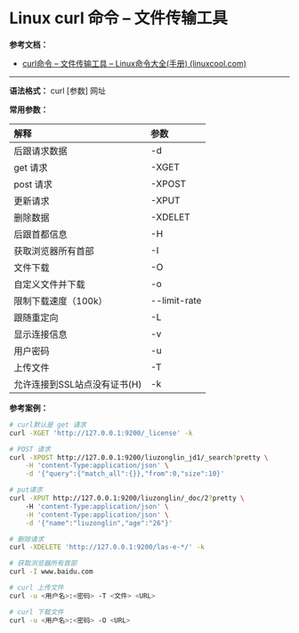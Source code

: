 # Linux curl 命令 – 文件传输工具

**参考文档：**

- [curl命令 – 文件传输工具 – Linux命令大全(手册) (linuxcool.com)](https://www.linuxcool.com/curl)

---

**语法格式：** curl [参数] 网址

**常用参数：**

| 解释                         | 参数         |
| :----------------------------- | :------------- |
| 后跟请求数据                 | -d           |
| get 请求                     | -XGET        |
| post 请求                    | -XPOST       |
| 更新请求                     | -XPUT        |
| 删除数据                     | -XDELET      |
| 后跟首都信息                 | -H           |
| 获取浏览器所有首部           | -I           |
| 文件下载                     | -O           |
| 自定义文件并下载             | -o           |
| 限制下载速度（100k）         | --limit-rate |
| 跟随重定向                   | -L           |
| 显示连接信息                 | -v           |
| 用户密码                     | -u           |
| 上传文件                     | -T           |
| 允许连接到SSL站点没有证书(H) | -k           |

**参考案例：**

```sh
# curl默认是 get 请求
curl -XGET 'http://127.0.0.1:9200/_license' -k

# POST 请求
curl -XPOST http://127.0.0.1:9200/liuzonglin_jd1/_search?pretty \
    -H 'content-Type:application/json' \
    -d '{"query":{"match_all":{}},"from":0,"size":10}'

# put请求
curl -XPUT http://127.0.0.1:9200/liuzonglin/_doc/2?pretty \ 
    -H 'content-Type:application/json' \
    -H 'content-Type:application/json' \
    -d '{"name":"liuzonglin","age":"26"}'

# 删除请求
curl -XDELETE 'http://127.0.0.1:9200/las-e-*/' -k

# 获取浏览器所有首部
curl -I www.baidu.com

# curl 上传文件
curl -u <用户名>:<密码> -T <文件> <URL>

# curl 下载文件
curl -u <用户名>:<密码> -O <URL>
```

